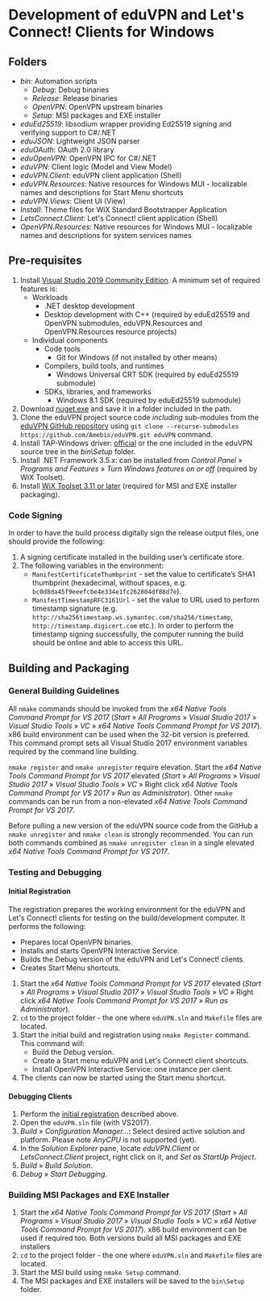 # Development of eduVPN and Let's Connect! Clients for Windows


## Folders

- _bin_: Automation scripts
   - _Debug_: Debug binaries
   - _Release_: Release binaries
   - _OpenVPN_: OpenVPN upstream binaries
   - _Setup_: MSI packages and EXE installer
- _eduEd25519_: libsodium wrapper providing Ed25519 signing and verifying support to C#/.NET
- _eduJSON_: Lightweight JSON parser
- _eduOAuth_: OAuth 2.0 library
- _eduOpenVPN_: OpenVPN IPC for C#/.NET
- _eduVPN_: Client logic (Model and View Model)
- _eduVPN.Client_: eduVPN client application (Shell)
- _eduVPN.Resources_: Native resources for Windows MUI - localizable names and descriptions for Start Menu shortcuts
- _eduVPN.Views_: Client UI (View)
- _Install_: Theme files for WiX Standard Bootstrapper Application
- _LetsConnect.Client_: Let's Connect! client application (Shell)
- _OpenVPN.Resources_: Native resources for Windows MUI - localizable names and descriptions for system services names


## Pre-requisites

1. Install [Visual Studio 2019 Community Edition](https://www.visualstudio.com/vs/community/). A minimum set of required features is:
   - Workloads
      - .NET desktop development
      - Desktop development with C++ (required by eduEd25519 and OpenVPN submodules, eduVPN.Resources and OpenVPN.Resources resource projects)
   - Individual components
      - Code tools
         - Git for Windows (if not installed by other means)
      - Compilers, build tools, and runtimes
         - Windows Universal CRT SDK (required by eduEd25519 submodule)
      - SDKs, libraries, and frameworks
         - Windows 8.1 SDK (required by eduEd25519 submodule)
2. Download [nuget.exe](https://www.nuget.org/downloads) and save it in a folder included in the path.
3. Clone the eduVPN project source code _including_ sub-modules from the [eduVPN GitHub repository](https://github.com/Amebis/eduVPN) using `git clone --recurse-submodules https://github.com/Amebis/eduVPN.git eduVPN` command.
4. Install TAP-Windows driver: [official](https://openvpn.net/index.php/open-source/downloads.html) or the one included in the eduVPN source tree in the _bin\Setup_ folder.
5. Install .NET Framework 3.5.x: can be installed from _Control Panel_ » _Programs and Features_ » _Turn Windows features on or off_ (required by WiX Toolset).
6. Install [WiX Toolset 3.11 or later](http://wixtoolset.org/releases/v3.11/stable) (required for MSI and EXE installer packaging).


### Code Signing

In order to have the build process digitally sign the release output files, one should provide the following:

1. A signing certificate installed in the building user’s certificate store.
2. The following variables in the environment:
   - `ManifestCertificateThumbprint` - set the value to certificate’s SHA1 thumbprint (hexadecimal, without spaces, e.g. `bc0d8da45f9eeefcbe4e334e1fc262804df88d7e`).
   - `ManifestTimestampRFC3161Url` - set the value to URL used to perform timestamp signature (e.g. `http://sha256timestamp.ws.symantec.com/sha256/timestamp`, `http://timestamp.digicert.com` etc.). In order to perform the timestamp signing successfully, the computer running the build should be online and able to access this URL.


## Building and Packaging


### General Building Guidelines

All `nmake` commands should be invoked from the _x64 Native Tools Command Prompt for VS 2017_ (_Start_ » _All Programs_ » _Visual Studio 2017_ » _Visual Studio Tools_ » _VC_ » _x64 Native Tools Command Prompt for VS 2017_). x86 build environment can be used when the 32-bit version is preferred.
This command prompt sets all Visual Studio 2017 environment variables required by the command line building.

`nmake register` and `nmake unregister` require elevation. Start the _x64 Native Tools Command Prompt for VS 2017_ elevated (_Start_ » _All Programs_ » _Visual Studio 2017_ » _Visual Studio Tools_ » _VC_ » Right click _x64 Native Tools Command Prompt for VS 2017_ » _Run as Administrator_). Other `nmake` commands can be run from a non-elevated _x64 Native Tools Command Prompt for VS 2017_.

Before pulling a new version of the eduVPN source code from the GitHub a `nmake unregister` and `nmake clean` is strongly recommended. You can run both commands combined as `nmake unregister clean` in a single elevated _x64 Native Tools Command Prompt for VS 2017_.


### Testing and Debugging

#### Initial Registration

The registration prepares the working environment for the eduVPN and Let's Connect! clients for testing on the build/development computer. It performs the following:
- Prepares local OpenVPN binaries.
- Installs and starts OpenVPN Interactive Service.
- Builds the Debug version of the eduVPN and Let's Connect! clients.
- Creates Start Menu shortcuts.

1. Start the _x64 Native Tools Command Prompt for VS 2017_ elevated (_Start_ » _All Programs_ » _Visual Studio 2017_ » _Visual Studio Tools_ » _VC_ » Right click _x64 Native Tools Command Prompt for VS 2017_ » _Run as Administrator_).
2. `cd` to the project folder - the one where `eduVPN.sln` and `Makefile` files are located.
3. Start the initial build and registration using `nmake Register` command. This command will:
   - Build the Debug version.
   - Create a Start menu eduVPN and Let's Connect! client shortcuts.
   - Install OpenVPN Interactive Service: one instance per client.
4. The clients can now be started using the Start menu shortcut.


#### Debugging Clients

1. Perform the [initial registration](#initial-registration) described above.
2. Open the `eduVPN.sln` file (with VS2017).
3. _Build_ » _Configuration Manager..._: Select desired active solution and platform. Please note _AnyCPU_ is not supported (yet).
4. In the _Solution Explorer_ pane, locate _eduVPN.Client_ or _LetsConnect.Client_ project, right click on it, and _Set as StartUp Project_.
5. _Build_ » _Build Solution_.
6. _Debug_ » _Start Debugging_.


### Building MSI Packages and EXE Installer

1. Start the _x64 Native Tools Command Prompt for VS 2017_ (_Start_ » _All Programs_ » _Visual Studio 2017_ » _Visual Studio Tools_ » _VC_ » _x64 Native Tools Command Prompt for VS 2017_). x86 build environment can be used if required too. Both versions build all MSI packages and EXE installers
2. `cd` to the project folder - the one where `eduVPN.sln` and `Makefile` files are located.
3. Start the MSI build using `nmake Setup` command.
4. The MSI packages and EXE installers will be saved to the `bin\Setup` folder.
